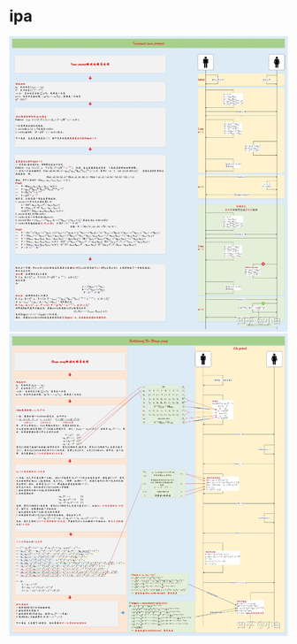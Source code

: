 # ipa
![alt text](v2-b07b2158a6f99d294ed17e3a4cfdfde7_1440w.jpg)
![alt text](v2-238040ee97592bb53026418341101cbc_r.jpg)